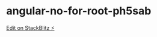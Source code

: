 # angular-no-for-root-ph5sab

[Edit on StackBlitz ⚡️](https://stackblitz.com/edit/angular-no-for-root-ph5sab)